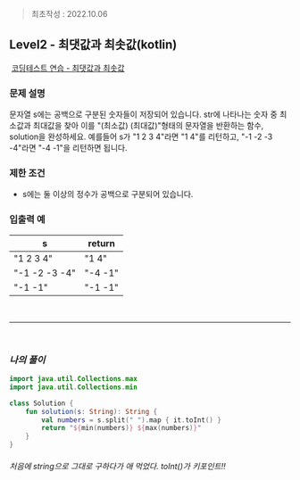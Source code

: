 > 최초작성 : 2022.10.06

## ******Level2 - 최댓값과 최솟값****(kotlin)**

 [코딩테스트 연습 -  최댓값과 최솟값](https://school.programmers.co.kr/learn/courses/30/lessons/12939)

### 문제 설명
문자열 s에는 공백으로 구분된 숫자들이 저장되어 있습니다. str에 나타나는 숫자 중 최소값과 최대값을 찾아 이를 "(최소값) (최대값)"형태의 문자열을 반환하는 함수, solution을 완성하세요.
예를들어 s가 "1 2 3 4"라면 "1 4"를 리턴하고, "-1 -2 -3 -4"라면 "-4 -1"을 리턴하면 됩니다.

### 제한 조건
* s에는 둘 이상의 정수가 공백으로 구분되어 있습니다.

### ​입출력 예
| s             | return  |
|---------------|---------|
| "1 2 3 4"     | "1 4"   |
| "-1 -2 -3 -4" | "-4 -1" |
| "-1 -1"       | "-1 -1" |

<br>

---

<br>

### _**나의 풀이**_


```kt
import java.util.Collections.max
import java.util.Collections.min

class Solution {
    fun solution(s: String): String {
        val numbers = s.split(" ").map { it.toInt() }
        return "${min(numbers)} ${max(numbers)}"
    }
}
```

###### 처음에 string으로 그대로 구하다가 애 먹었다. toInt()가 키포인트!!